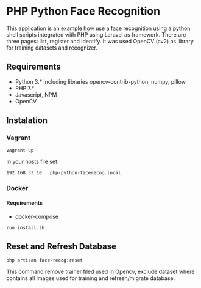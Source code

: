 # PHP Python Face Recognition
This application is an example how use a face recognition using a python shell scripts integrated with PHP using Laravel as framework. There are three pages: list, register and identify. It was used OpenCV (cv2) as library for training datasets and recognizer.

## Requirements
- Python 3.* including libraries opencv-contrib-python, numpy, pillow
- PHP 7.*
- Javascript, NPM
- OpenCV

## Instalation
### Vagrant
```
vagrant up
```
In your hosts file set: 
```
192.168.33.10   php-python-facerecog.local 
```
### Docker
#### Requirements
- docker-compose
```
run install.sh
```
## Reset and Refresh Database
```
php artisan face-recog:reset
````
This command remove trainer filed used in Opencv, exclude dataset where contains all images used for training and refresh/migrate database.